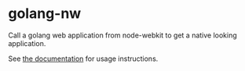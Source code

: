 golang-nw
=========

Call a golang web application from node-webkit to get a native looking application.

See [the documentation](http://godoc.org/github.com/lonnc/golang-nw) for usage instructions.
